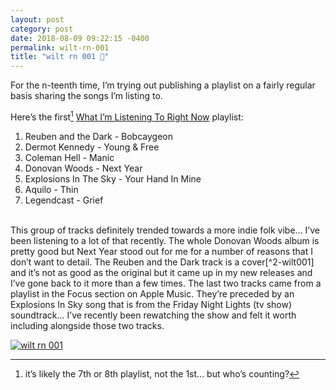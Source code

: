 ```yaml
---
layout: post
category: post
date: 2018-08-09 09:22:15 -0400
permalink: wilt-rn-001
title: "wilt rn 001 🎵"
---
```


For the n-teenth time, I’m trying out publishing a playlist on a fairly regular basis sharing the songs I’m listing to. 

Here’s the first[^1-wilt001] [What I’m Listening To Right Now](https://itunes.apple.com/ca/playlist/wilt-current/pl.u-Ym75xPCPgEl99) playlist: 

1. Reuben and the Dark - Bobcaygeon
2. Dermot Kennedy - Young & Free
3. Coleman Hell - Manic
4. Donovan Woods - Next Year
5. Explosions In The Sky - Your Hand In Mine
6. Aquilo - Thin
7. Legendcast - Grief  
  
  
<br />
This group of tracks definitely trended towards a more indie folk vibe... I’ve been listening to a lot of that recently. The whole Donovan Woods album is pretty good but Next Year stood out for me for a number of reasons that I don’t want to detail. The Reuben and the Dark track is a cover[^2-wilt001] and it’s not as good as the original but it came up in my new releases and I’ve gone back to it more than a few times. The last two tracks came from a playlist in the Focus section on Apple Music. They’re preceded by an Explosions In Sky song that is from the Friday Night Lights (tv show) soundtrack... I’ve recently been rewatching the show and felt it worth including alongside those two tracks. 

<a href="https://itunes.apple.com/ca/playlist/wilt-current/pl.u-Ym75xPCPgEl99">![wilt rn 001][1]</a>

[1]: http://jonkit.ca/cdn/wilt_rn/wilt_rn-001.jpeg

[^1-wilt001]: it’s likely the 7th or 8th playlist, not the 1st... but who’s counting?

[^2-wilt001]: You knew that, right?
